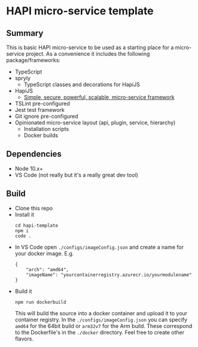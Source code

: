 # HAPI micro-service template

## Summary
This is basic HAPI micro-service to be used as a starting place for a micro-service project. As a convenience it includes the following package/frameworks:
* TypeScript
* spryly
  * TypeScript classes and decorations for HapiJS
* HapiJS
  * [Simple, secure, powerful, scalable, micro-service framework](https://hapi.dev/)
* TSLint pre-configured
* Jest test framework
* Git ignore pre-configured
* Opinionated micro-service layout (api, plugin, service, hierarchy)
  * Installation scripts
  * Docker builds

## Dependencies
* Node 10.x+
* VS Code (not really but it's a really great dev tool)

## Build
* Clone this repo
* Install it
  ```
  cd hapi-template
  npm i
  code .
  ```
* In VS Code open `./configs/imageConfig.json` and create a name for your docker image. E.g.
  ```
  {
      "arch": "amd64",
      "imageName": "yourcontainerregistry.azurecr.io/yourmodulename"
  }
  ```
* Build it
  ```
  npm run dockerbuild
  ```
  This will build the source into a docker container and upload it to your container registry. In the `./configs/imageConfig.json` you can specify `amd64` for the 64bit build or `arm32v7` for the Arm build. These correspond to the Dockerfile's in the `./docker` directory. Feel free to create other flavors.
